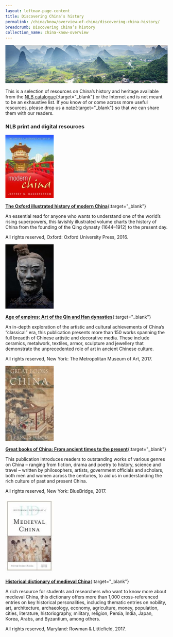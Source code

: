 ```yaml
---
layout: leftnav-page-content
title: Discovering China’s history
permalink: /china/know/overview-of-china/discovering-china-history/
breadcrumb: Discovering China’s history
collection_name: china-know-overview
---
```


<img src="\images\china-overview\discovering-china-history.jpg" alt="discovering china history banner" style="width:800px;" />

 This is a selection of resources on China’s history and heritage available from the [NLB catalogue](http://catalogue.nlb.gov.sg/){:target="_blank"} or the Internet and is not meant to be an exhaustive list. If you know of or come across more useful resources, please drop us a [note](mailto:ref@nlb.gov.sg){:target="_blank"} so that we can share them with our readers.

### **NLB print and digital resources**

<img src="/images/book-covers/The-Oxford-illustrated-history-of-modern-China.jpg" style="width:150px;" />

[**The Oxford illustrated history of modern China**](http://eservice.nlb.gov.sg/item_holding.aspx?bid=202720632){:target="_blank"}

An essential read for anyone who wants to understand one of the world’s rising superpowers, this lavishly illustrated volume charts the history of China from the founding of the Qing dynasty (1644–1912) to the present day.

All rights reserved, Oxford: Oxford University Press, 2016.

<img src="/images/book-covers/Age-of-empires-Art-of-the-Qin-and-Han-dynasties.jpg" style="width:150px;" />

[**Age of empires: Art of the Qin and Han dynasties**](http://eservice.nlb.gov.sg/item_holding.aspx?bid=202837138){:target="_blank"}

An in-depth exploration of the artistic and cultural achievements of China’s “classical” era, this publication presents more than 150 works spanning the full breadth of Chinese artistic and decorative media. These include ceramics, metalwork, textiles, armor, sculpture and jewellery that demonstrate the unprecedented role of art in ancient Chinese culture.

All rights reserved, New York: The Metropolitan Museum of Art, 2017.

<img src="/images/book-covers/Great-books-of-China-From-ancient-times-to-the-present.jpg" style="width:150px;" />

[**Great books of China: From ancient times to the present**](http://eservice.nlb.gov.sg/item_holding.aspx?bid=202823866){:target="_blank"}

This publication introduces readers to outstanding works of various genres on China – ranging from fiction, drama and poetry to history, science and travel – written by philosophers, artists, government officials and scholars, both men and women across the centuries, to aid us in understanding the rich culture of past and present China.

All rights reserved, New York: BlueBridge, 2017.

<img src="/images/book-covers/Historical-dictionary-of-medieval-China.jpg" style="width:150px;" />

[**Historical dictionary of medieval China**](http://eservice.nlb.gov.sg/item_holding.aspx?bid=202945083){:target="_blank"}

A rich resource for students and researchers who want to know more about medieval China, this dictionary offers more than 1,000 cross-referenced entries on key historical personalities, including thematic entries on nobility, art, architecture, archaeology, economy, agriculture, money, population, cities, literature, historiography, military, religion, Persia, India, Japan, Korea, Arabs, and Byzantium, among others.

All rights reserved, Maryland: Rowman & Littlefield, 2017.